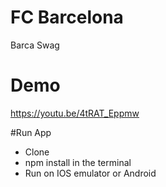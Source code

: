 # FC Barcelona
Barca Swag

# Demo
https://youtu.be/4tRAT_Eppmw

#Run App
- Clone
- npm install in the terminal
- Run on IOS emulator or Android
